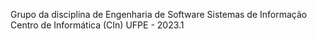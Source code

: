 Grupo da disciplina de Engenharia de Software
Sistemas de Informação
Centro de Informática (CIn) UFPE - 2023.1
